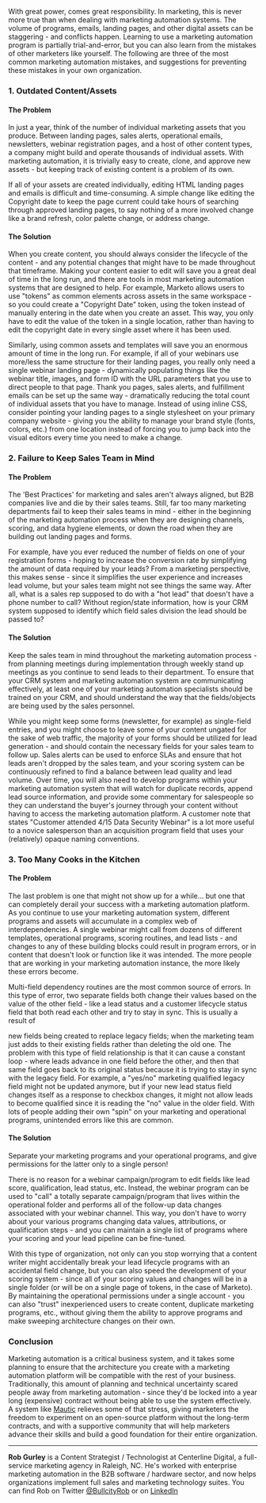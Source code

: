 With great power, comes great responsibility. In marketing, this is never more true than when dealing with marketing automation systems. The volume of programs, emails, landing pages, and other digital assets can be staggering - and conflicts happen. Learning to use a marketing automation program is partially trial-and-error, but you can also learn from the mistakes of other marketers like yourself. The following are three of the most common marketing automation mistakes, and suggestions for preventing these mistakes in your own organization.

### 1. Outdated Content/Assets


#### The Problem

In just a year, think of the number of individual marketing assets that you produce. Between landing pages, sales alerts, operational emails, newsletters, webinar registration pages, and a host of other content types, a company might build and operate thousands of individual assets. With marketing automation, it is trivially easy to create, clone, and approve new assets - but keeping track of existing content is a problem of its own.

If all of your assets are created individually, editing HTML landing pages and emails is difficult and time-consuming. A simple change like editing the Copyright date to keep the page current could take hours of searching through approved landing pages, to say nothing of a more involved change like a brand refresh, color palette change, or address change.

#### The Solution

When you create content, you should always consider the lifecycle of the content - and any potential changes that might have to be made throughout that timeframe. Making your content easier to edit will save you a great deal of time in the long run, and there are tools in most marketing automation systems that are designed to help. For example, Marketo allows users to use "tokens" as common elements across assets in the same workspace - so you could create a "Copyright Date" token, using the token instead of manually entering in the date when you create an asset. This way, you only have to edit the value of the token in a single location, rather than having to edit the copyright date in every single asset where it has been used.

Similarly, using common assets and templates will save you an enormous amount of time in the long run. For example, if all of your webinars use more/less the same structure for their landing pages, you really only need a single webinar landing page - dynamically populating things like the webinar title, images, and form ID with the URL parameters that you use to direct people to that page. Thank you pages, sales alerts, and fulfillment emails can be set up the same way - dramatically reducing the total count of individual assets that you have to manage. Instead of using inline CSS, consider pointing your landing pages to a single stylesheet on your primary company website - giving you the ability to manage your brand style (fonts, colors, etc.) from one location instead of forcing you to jump back into the visual editors every time you need to make a change.

### 2. Failure to Keep Sales Team in Mind


#### The Problem

The 'Best Practices' for marketing and sales aren't always aligned, but B2B companies live and die by their sales teams. Still, far too many marketing departments fail to keep their sales teams in mind - either in the beginning of the marketing automation process when they are designing channels, scoring, and data hygiene elements, or down the road when they are building out landing pages and forms.

For example, have you ever reduced the number of fields on one of your registration forms - hoping to increase the conversion rate by simplifying the amount of data required by your leads? From a marketing perspective, this makes sense - since it simplifies the user experience and increases lead volume, but your sales team might not see things the same way. After all, what is a sales rep supposed to do with a "hot lead" that doesn't have a phone number to call? Without region/state information, how is your CRM system supposed to identify which field sales division the lead should be passed to?

#### The Solution

Keep the sales team in mind throughout the marketing automation process - from planning meetings during implementation through weekly stand up meetings as you continue to send leads to their department. To ensure that your CRM system and marketing automation system are communicating effectively, at least one of your marketing automation specialists should be trained on your CRM, and should understand the way that the fields/objects are being used by the sales personnel.

While you might keep some forms (newsletter, for example) as single-field entries, and you might choose to leave some of your content ungated for the sake of web traffic, the majority of your forms should be utilized for lead generation - and should contain the necessary fields for your sales team to follow up. Sales alerts can be used to enforce SLAs and ensure that hot leads aren't dropped by the sales team, and your scoring system can be continuously refined to find a balance between lead quality and lead volume. Over time, you will also need to develop programs within your marketing automation system that will watch for duplicate records, append lead source information, and provide some commentary for salespeople so they can understand the buyer's journey through your content without having to access the marketing automation platform. A customer note that states "Customer attended 4/15 Data Security Webinar" is a lot more useful to a novice salesperson than an acquisition program field that uses your (relatively) opaque naming conventions.

### 3. Too Many Cooks in the Kitchen


#### The Problem

The last problem is one that might not show up for a while... but one that can completely derail your success with a marketing automation platform. As you continue to use your marketing automation system, different programs and assets will accumulate in a complex web of interdependencies. A single webinar might call from dozens of different templates, operational programs, scoring routines, and lead lists - and changes to any of these building blocks could result in program errors, or in content that doesn't look or function like it was intended. The more people that are working in your marketing automation instance, the more likely these errors become.

Multi-field dependency routines are the most common source of errors. In this type of error, two separate fields both change their values based on the value of the other field - like a lead status and a customer lifecycle status field that both read each other and try to stay in sync. This is usually a result of

new fields being created to replace legacy fields; when the marketing team just adds to their existing fields rather than deleting the old one. The problem with this type of field relationship is that it can cause a constant loop - where leads advance in one field before the other, and then that same field goes back to its original status because it is trying to stay in sync with the legacy field. For example, a "yes/no" marketing qualified legacy field might not be updated anymore, but if your new lead status field changes itself as a response to checkbox changes, it might not allow leads to become qualified since it is reading the "no" value in the older field. With lots of people adding their own "spin" on your marketing and operational programs, unintended errors like this are common.

#### The Solution

Separate your marketing programs and your operational programs, and give permissions for the latter only to a single person!

There is no reason for a webinar campaign/program to edit fields like lead score, qualification, lead status, etc. Instead, the webinar program can be used to "call" a totally separate campaign/program that lives within the operational folder and performs all of the follow-up data changes associated with your webinar channel. This way, you don't have to worry about your various programs changing data values, attributions, or qualification steps - and you can maintain a single list of programs where your scoring and your lead pipeline can be fine-tuned.

With this type of organization, not only can you stop worrying that a content writer might accidentally break your lead lifecycle programs with an accidental field change, but you can also speed the development of your scoring system - since all of your scoring values and changes will be in a single folder (or will be on a single page of tokens, in the case of Marketo). By maintaining the operational permissions under a single account - you can also "trust" inexperienced users to create content, duplicate marketing programs, etc., without giving them the ability to approve programs and make sweeping architecture changes on their own.

### Conclusion

Marketing automation is a critical business system, and it takes some planning to ensure that the architecture you create with a marketing automation platform will be compatible with the rest of your business. Traditionally, this amount of planning and technical uncertainty scared people away from marketing automation - since they'd be locked into a year long (expensive) contract without being able to use the system effectively. A system like [Mautic](https://www.mautic.org) relieves some of that stress, giving marketers the freedom to experiment on an open-source platform without the long-term contracts, and with a supportive community that will help marketers advance their skills and build a good foundation for their entire organization.

------

**Rob Gurley** is a Content Strategist / Technologist at Centerline Digital, a full-service marketing agency in Raleigh, NC. He's worked with enterprise marketing automation in the B2B software / hardware sector, and now helps organizations implement full sales and marketing technology suites. You can find Rob on Twitter [@BullcityRob](https://twitter.com/BullcityRob) or on [LinkedIn](https://www.linkedin.com/in/robgurley)